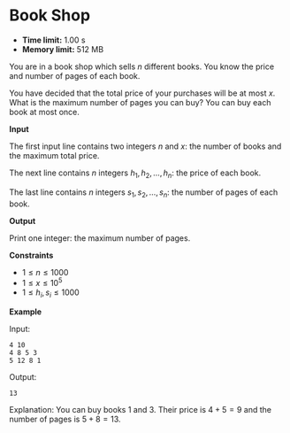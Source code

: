 # Book Shop







* **Time limit:** 1.00 s
* **Memory limit:** 512 MB



You are in a book shop which sells $n$ different books. You know the price and number of pages of each book.



You have decided that the total price of your purchases will be at most $x$. What is the maximum number of pages you can buy? You can buy each book at most once.



**Input**



The first input line contains two integers $n$ and $x$: the number of books and the maximum total price.



The next line contains $n$ integers $h_1,h_2,\ldots,h_n$: the price of each book.



The last line contains $n$ integers $s_1,s_2,\ldots,s_n$: the number of pages of each book.



**Output**



Print one integer: the maximum number of pages.



**Constraints**


* $1 \le n \le 1000$ 
* $1 \le x \le 10^5$ 
* $1 \le h_i, s_i \le 1000$ 

**Example**



Input:

```
4 10
4 8 5 3
5 12 8 1
```



Output:

`13`



Explanation: You can buy books 1 and 3. Their price is $4+5=9$ and the number of pages is $5+8=13$.


